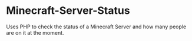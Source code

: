 Minecraft-Server-Status
=======================

Uses PHP to check the status of a Minecraft Server and how many people are on it at the moment.